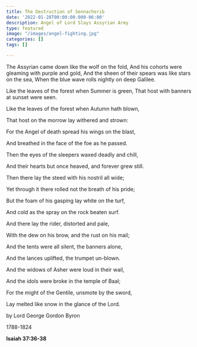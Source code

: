 ```yaml
---
title: The Destruction of Sennacherib
date: '2022-01-28T00:00:00.000-06:00'
description: Angel of Lord Slays Assyrian Army
type: featured
image: "/images/angel-fighting.jpg"
categories: []
tags: []

---
```

The Assyrian came down like the wolf on the fold, And his cohorts were gleaming with purple and gold, And the sheen of their spears was like stars on the sea, When the blue wave rolls nightly on deep Galilee.

Like the leaves of the forest when Summer is green, That host with banners at sunset were seen.

Like the leaves of the forest when Autumn hath blown,

That host on the morrow lay withered and strown:

For the Angel of death spread his wings on the blast,

And breathed in the face of the foe as he passed.

Then the eyes of the sleepers waxed deadly and chill,

And their hearts but once heaved, and forever grew still.

Then there lay the steed with his nostril all wide;

Yet through it there rolled not the breath of his pride;

But the foam of his gasping lay white on the turf,

And cold as the spray on the rock beaten surf.

And there lay the rider, distorted and pale,

With the dew on his brow, and the rust on his mail;

And the tents were all silent, the banners alone,

And the lances uplifted, the trumpet un-blown.

And the widows of Asher were loud in their wail,

And the idols were broke in the temple of Baal;

For the might of the Gentile, unsmote by the sword,

Lay melted like snow in the glance of the Lord.

by Lord George Gordon Byron

1788-1824

**Isaiah 37:36-38**
